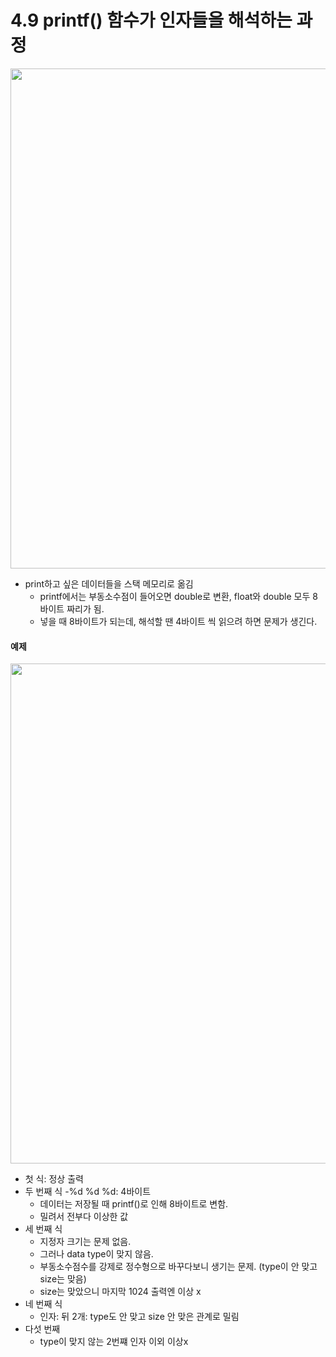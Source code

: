 # 4.9 printf() 함수가 인자들을 해석하는 과정

<img src="https://github.com/uber9ma/following_C/blob/master/images/chapter4/printf16.png?raw=true" width="800">

* print하고 싶은 데이터들을 스택 메모리로 옮김
    - printf에서는 부동소수점이 들어오면 double로 변환, float와 double 모두 8바이트 짜리가 됨.
    - 넣을 때 8바이트가 되는데, 해석할 땐 4바이트 씩 읽으려 하면 문제가 생긴다.

#### 예제
<img src="https://github.com/uber9ma/following_C/blob/master/images/chapter4/printf17.png?raw=true" width="800">

* 첫 식: 정상 출력
* 두 번째 식
    -%d %d %d: 4바이트
    - 데이터는 저장될 때 printf()로 인해 8바이트로 변함.
    - 밀려서 전부다 이상한 값
* 세 번째 식
    - 지정자 크기는 문제 없음.
    - 그러나 data type이 맞지 않음.
    - 부동소수점수를 강제로 정수형으로 바꾸다보니 생기는 문제. (type이 안 맞고 size는 맞음)
    - size는 맞았으니 마지막 1024 출력엔 이상 x
* 네 번째 식
    - 인자: 뒤 2개: type도 안 맞고 size 안 맞은 관계로 밀림
* 다섯 번째
    - type이 맞지 않는 2번쨰 인자 이외 이상x
